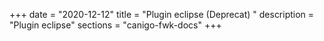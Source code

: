 +++
date        = "2020-12-12"
title       = "Plugin eclipse (Deprecat) "
description = "Plugin eclipse"
sections    = "canigo-fwk-docs"
+++